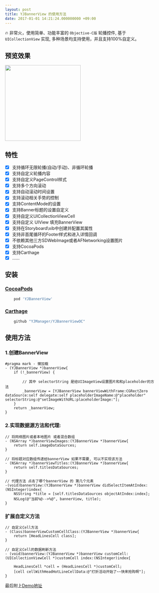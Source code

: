 ```yaml
---
layout: post
title: YJBannerView 的使用方法
date: 2017-01-01 14:21:24.000000000 +09:00
---
```


🔥 非常火，使用简单、功能丰富的 `Objective-C版` 轮播控件, 基于 `UICollectionView` 实现, 多种场景均支持使用，并且支持100%自定义。

##  预览效果
<image src="https://ws3.sinaimg.cn/large/006tNc79ly1fi6k9kmghsg30dr0oju10.gif" width=250>

## 特性

- [x] 支持循环无限轮播(自动/手动)、非循环轮播
- [x] 支持自定义轮播内容
- [x] 支持自定义PageControl样式
- [x] 支持多个方向滚动
- [x] 支持自动滚动时间设置                               
- [x] 支持滚动相关手势的控制                            
- [x] 支持ContentMode的设置                            
- [x] 支持Banner标题的设置自定义
- [x] 支持自定义UICollectionViewCell                    
- [x] 支持自定义 UIView 填充BannerView
- [x] 支持在Storyboard\xib中创建并配置其属性   
- [x] 支持非首尾循环的Footer样式和进入详情回调
- [x] 不依赖其他三方SDWebImage或者AFNetworking设置图片
- [x] 支持CocoaPods
- [x] 支持Carthage
- [x] ......

## 安装

### [CocoaPods](http://cocoapods.org)

```ruby
    pod 'YJBannerView'
```

### [Carthage](https://github.com/Carthage/Carthage)
```ruby
    github "YJManager/YJBannerViewOC"
```

## 使用方法

### 1.创建BannerView
```objc
#pragma mark - 懒加载
- (YJBannerView *)bannerView{
    if (!_bannerView) {

        // 其中 selectorString 是给UIImageView设置图片和和placeholder的方法
        _bannerView = [YJBannerView bannerViewWithFrame:CGRectZero dataSource:self delegate:self placeholderImageName:@"placeholder" selectorString:@"setImageWithURL:placeholderImage:"];
    }
    return _bannerView;
}
```
### 2.实现数据源方法和代理:
```objc
// 将网络图片或者本地图片 或者混合数组
- (NSArray *)bannerViewImages:(YJBannerView *)bannerView{
    return self.imageDataSources;
}

// 将标题对应数组传递给bannerView 如果不需要, 可以不实现该方法
- (NSArray *)bannerViewTitles:(YJBannerView *)bannerView{
    return self.titlesDataSources;
}

// 代理方法 点击了哪个bannerView 的 第几个元素
-(void)bannerView:(YJBannerView *)bannerView didSelectItemAtIndex:(NSInteger)index{
    NSString *title = [self.titlesDataSources objectAtIndex:index];
    NSLog(@"当前%@-->%@", bannerView, title);
}
```

### 扩展自定义方法
```objc
// 自定义Cell方法
- (Class)bannerViewCustomCellClass:(YJBannerView *)bannerView{
    return [HeadLinesCell class];
}

// 自定义Cell的数据刷新方法
- (void)bannerView:(YJBannerView *)bannerView customCell:(UICollectionViewCell *)customCell index:(NSInteger)index{

    HeadLinesCell *cell = (HeadLinesCell *)customCell;
    [cell cellWithHeadHotLineCellData:@"打折活动开始了~~快来抢购啊"];
}
```

最后附上<a href="https://github.com/YJManager/YJBannerViewOC">Demo地址</a>
